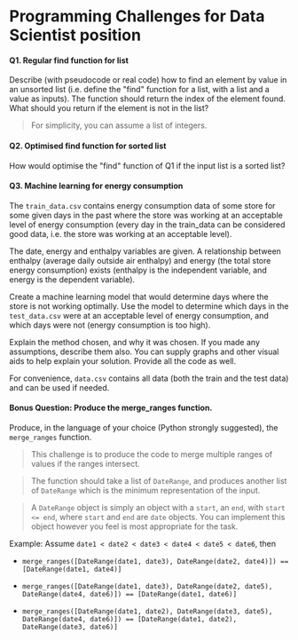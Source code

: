 # Programming Challenges for Data Scientist position

#### Q1. Regular find function for list
Describe (with pseudocode or real code) how to find an element by value in an unsorted list (i.e. define the "find" function for a list, with a list and a value as inputs). The function should return the index of the element found. What should you return if the element is not in the list?
> For simplicity, you can assume a list of integers.


#### Q2. Optimised find function for sorted list
How would optimise the "find" function of Q1 if the input list is a sorted list?


#### Q3. Machine learning for energy consumption
The `train_data.csv` contains energy consumption data of some store for some given days in the past where the store was working at an acceptable level of energy consumption (every day in the train_data can be considered good data, i.e. the store was working at an acceptable level).

The date, energy and enthalpy variables are given. A relationship between enthalpy (average daily outside air enthalpy) and energy (the total store energy consumption) exists (enthalpy is the independent variable, and energy is the dependent variable).

Create a machine learning model that would determine days where the store is not working optimally. Use the model to determine which days in the `test_data.csv` were at an acceptable level of energy consumption, and which days were not (energy consumption is too high).

Explain the method chosen, and why it was chosen. If you made any assumptions, describe them also. You can supply graphs and other visual aids to help explain your solution. Provide all the code as well.

For convenience, `data.csv` contains all data (both the train and the test data) and can be used if needed.


#### Bonus Question: Produce the merge_ranges function.

Produce, in the language of your choice (Python strongly suggested), the `merge_ranges` function.

> This challenge is to produce the code to merge multiple ranges of values if the ranges intersect.

> The function should take a list of `DateRange`, and produces another list of `DateRange` which is the minimum representation of the input.

> A `DateRange` object is simply an object with a `start`, an `end`, with `start <= end`, where `start` and `end` are `date` objects. You can implement this object however you feel is most appropriate for the task.

Example:
Assume `date1 < date2 < date3 < date4 < date5 < date6`, then

+ `merge_ranges([DateRange(date1, date3), DateRange(date2, date4)]) == [DateRange(date1, date4)]`

+ `merge_ranges([DateRange(date1, date3), DateRange(date2, date5), DateRange(date4, date6)]) == [DateRange(date1, date6)]`

+ `merge_ranges([DateRange(date1, date2), DateRange(date3, date5), DateRange(date4, date6)]) == [DateRange(date1, date2), DateRange(date3, date6)]`

